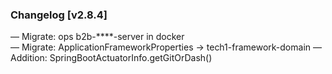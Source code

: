 ### Changelog [v2.8.4]
— Migrate: ops b2b-****-server in docker  
— Migrate: ApplicationFrameworkProperties -> tech1-framework-domain
— Addition: SpringBootActuatorInfo.getGitOrDash()
